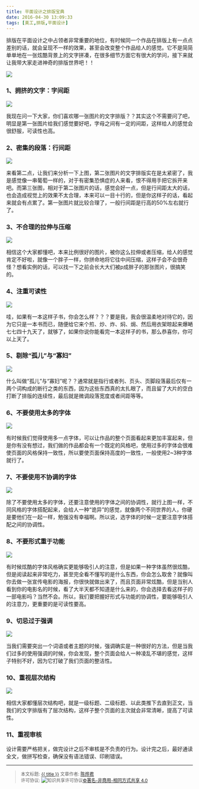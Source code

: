 ```yaml
---
title: 平面设计之排版宝典
date: 2016-04-30 13:09:33
tags: [美工,排版,平面设计]
---
```


排版在平面设计之中占领者非常重要的地位，有时候同一个作品在排版上有一点点差别的话，就会呈现不一样的效果，甚至会改变整个作品给人的感觉。它不是简简单单地在一张炫酷背景上的文字拼凑，在很多细节方面它有很大的学问，接下来就让我带大家走进神奇的排版世界吧！！

<!--more-->

![](http://ww1.sinaimg.cn/mw690/006rmJyDgw1f3enajnwagj31kw28g1ky.jpg)

### **1、拥挤的文字：字间距**

![](http://ww3.sinaimg.cn/mw690/006rmJyDgw1f3enako8u5j30hs0dcdhj.jpg)

我现在问一下大家，你们喜欢哪一张图片的文字排版？？其实这个不需要问了吧，明显是第一张图片给我们感觉要好吧，字母之间有一定的间距，这样给人的感觉会很舒服，可读性也高。

### **2、密集的段落：行间距**

![](http://ww3.sinaimg.cn/mw690/006rmJyDgw1f3enal63nbj30hs0dcq4j.jpg)

来看第二点，让我们来分析一下上图，第二张图片的文字排版实在是太紧密了，我是感觉像一串葡萄一样的，对于有密集恐惧症的人来看，恨不得用手把它拆开来吧。而第三张图，相对于第二张图片的话，感觉会好一点，但是行间距太大的话，也会造成视觉上的效果不太合理，本来可以一目十行的，但是你这样子的话，看起来就会有点累了。第一张图片就比较合理了，一般行间距是行高的50%左右就行了。

### **3、不合理的拉伸与压缩**

![](http://ww2.sinaimg.cn/mw690/006rmJyDgw1f3enalrhsej30hs0dcjsg.jpg)

相信这个大家都懂吧，本来比例很好的图片，被你这么拉伸或者压缩，给人的感觉肯定不好啦，就像一个胖子一样，你拼命地将它往中间压缩，这样子会不会很奇怪？想看实例的话，可以找一下之前会长大大们被p成胖子的那张图片，很搞笑的。

### **4、注重可读性**

![](http://ww4.sinaimg.cn/mw690/006rmJyDgw1f3enam3h27j30hs0dcq4e.jpg)

哇，如果有一本这样子书，你会怎么样？？？要是我，我会很温柔地对待它的，因为它只是一本书而已，随便给它来个煎、炒、炸、焖、焗、然后用衣架晾起来爆嗮七七四十九天了，就够了，如果你说你能看完一本这样子的书，那么恭喜你，你可以上天了。

### **5、剔除“孤儿”与“寡妇”**

![](http://ww2.sinaimg.cn/mw690/006rmJyDgw1f3enamti8pj30hs0dc76f.jpg)

什么叫做“孤儿”与“寡妇”呢？？通常就是指行或者列、页头、页脚段落最后仅有一两个词构成的断行之类的东西，因为这些东西真的太扎眼了，而且留了大片的空白打断了排版的连续性，最后就是微调段落宽度或者间距等等。

### **6、不要使用太多的字体**

![](http://ww4.sinaimg.cn/mw690/006rmJyDgw1f3enamvppkj30hs0dczky.jpg)

有时候我们觉得使用多一点字体，可以让作品的整个页面看起来更加丰富起来，但是你有没有想过，我们做的作品都会有一个既定的风格吧，使用过多的字体会很难使页面的风格保持一致性，所以要使页面保持高度的一致性，一般使用2~3种字体就行了。

### **7、不要使用不协调的字体**

![](http://ww2.sinaimg.cn/mw690/006rmJyDgw1f3enanpsvhj30hs0dcdgq.jpg)

除了不要使用太多的字体，还要注意使用的字体之间的协调性，就行上图一样，不同风格的字体搭配起来，会给人一种“诡异”的感觉，就像两个不同世界的人，你硬是要他们在一起一样，勉强没有幸福啊。所以说，选字体的时候一定要注意字体搭配之间的协调性。

### **8、不要形式重于功能**

![](http://ww1.sinaimg.cn/mw690/006rmJyDgw1f3enao4l93j30hs0dcgm4.jpg)

有时候炫酷的字体风格确实更能够吸引人的注意，但是如果一种字体虽然很炫酷，但是阅读起来非常吃力，甚至完全看不懂写的是什么东西，你会怎么取舍？就像叫你去做一张宣传电影的海报，你很快就做出来了，而且页面非常炫酷，但是当别人看到你的电影名的时候，看了大半天都不知道是什么来的，你会选择去看这样子的一部电影吗？当然不会。所以，我们要把握好形式与功能的协调性，要能够吸引人的注意力，更重要的是可读性要高。

### **9、切忌过于强调**

![](http://ww1.sinaimg.cn/mw690/006rmJyDgw1f3enaok4knj30hs0dcgmd.jpg)

当我们需要突出一个词语或者主题的时候，强调确实是一种很好的方法，但是当我们过多的使用强调的时候，你会发现，整个页面会给人一种凌乱不堪的感觉，这样子特别不好，因为它打破了我们页面的整洁性。

### **10、重视层次结构**

![](http://ww1.sinaimg.cn/mw690/006rmJyDgw1f3enaomrblj30hs0kn0vk.jpg)

相信大家都懂层次结构吧，就是一级标题、二级标题、以此类推下去直到正文，当我们的文字排版有了层次结构，这样子整个页面的主次就会非常清晰，提高了可读性。

### **11、重视审核**

设计需要严格把关，做完设计之后不审核是不负责的行为。设计完之后，最好通读全文，做拼写检查，确保没有语法错误、印刷错误。

----------------

><span style="font-size:12px">本文标题: <a href="{{ permalink }}">{{ title }}</a>
文章作者: <a href="http://itxiehui.github.io/">陈烨君</a>  
许可协议: <img alt="知识共享许可协议" style="border-width:0" src="https://i.creativecommons.org/l/by-nc-sa/4.0/80x15.png" /><a rel="license" href="http://creativecommons.org/licenses/by-nc-sa/4.0/">©署名-非商用-相同方式共享 4.0</a></span>
